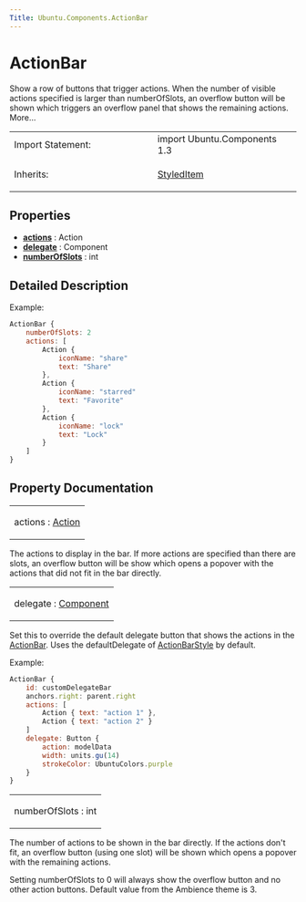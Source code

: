 ```yaml
---
Title: Ubuntu.Components.ActionBar
---
```

        
ActionBar
=========

<span class="subtitle"></span>
Show a row of buttons that trigger actions. When the number of visible actions specified is larger than numberOfSlots, an overflow button will be shown which triggers an overflow panel that shows the remaining actions. More...

<table>
<colgroup>
<col width="50%" />
<col width="50%" />
</colgroup>
<tbody>
<tr class="odd">
<td>Import Statement:</td>
<td>import Ubuntu.Components 1.3</td>
</tr>
<tr class="even">
<td>Inherits:</td>
<td><p><a href="Ubuntu.Components.StyledItem.md">StyledItem</a></p></td>
</tr>
</tbody>
</table>

<span id="properties"></span>
Properties
----------

-   ****[actions](#actions-prop)**** : Action
-   ****[delegate](#delegate-prop)**** : Component
-   ****[numberOfSlots](#numberOfSlots-prop)**** : int

<span id="details"></span>
Detailed Description
--------------------

Example:

``` qml
ActionBar {
    numberOfSlots: 2
    actions: [
        Action {
            iconName: "share"
            text: "Share"
        },
        Action {
            iconName: "starred"
            text: "Favorite"
        },
        Action {
            iconName: "lock"
            text: "Lock"
        }
    ]
}
```

Property Documentation
----------------------

<table>
<colgroup>
<col width="100%" />
</colgroup>
<tbody>
<tr class="odd">
<td><p><span id="actions-prop"></span><span class="name">actions</span> : <span class="type"><a href="Ubuntu.Components.Action.md">Action</a></span></p></td>
</tr>
</tbody>
</table>

The actions to display in the bar. If more actions are specified than there are slots, an overflow button will be show which opens a popover with the actions that did not fit in the bar directly.

<table>
<colgroup>
<col width="100%" />
</colgroup>
<tbody>
<tr class="odd">
<td><p><span id="delegate-prop"></span><span class="name">delegate</span> : <span class="type"><a href="QtQml.Component.md">Component</a></span></p></td>
</tr>
</tbody>
</table>

Set this to override the default delegate button that shows the actions in the [ActionBar](index.html). Uses the defaultDelegate of [ActionBarStyle](../Ubuntu.Components.Styles.ActionBarStyle.md) by default.

Example:

``` qml
ActionBar {
    id: customDelegateBar
    anchors.right: parent.right
    actions: [
        Action { text: "action 1" },
        Action { text: "action 2" }
    ]
    delegate: Button {
        action: modelData
        width: units.gu(14)
        strokeColor: UbuntuColors.purple
    }
}
```

<table>
<colgroup>
<col width="100%" />
</colgroup>
<tbody>
<tr class="odd">
<td><p><span id="numberOfSlots-prop"></span><span class="name">numberOfSlots</span> : <span class="type">int</span></p></td>
</tr>
</tbody>
</table>

The number of actions to be shown in the bar directly. If the actions don't fit, an overflow button (using one slot) will be shown which opens a popover with the remaining actions.

Setting numberOfSlots to 0 will always show the overflow button and no other action buttons. Default value from the Ambience theme is 3.

